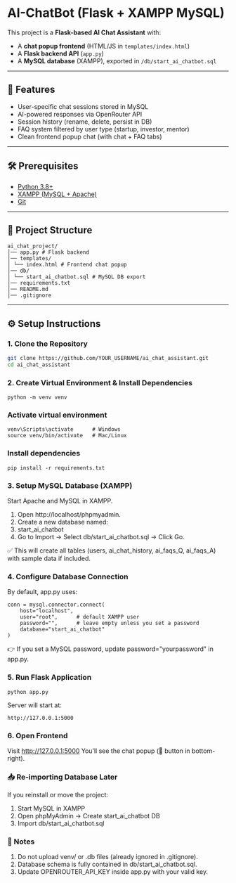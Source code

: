 # AI-ChatBot (Flask + XAMPP MySQL)

This project is a **Flask-based AI Chat Assistant** with:
- A **chat popup frontend** (HTML/JS in `templates/index.html`)
- A **Flask backend API** (`app.py`)
- A **MySQL database** (XAMPP), exported in `/db/start_ai_chatbot.sql`

---

## 🚀 Features
- User-specific chat sessions stored in MySQL
- AI-powered responses via OpenRouter API
- Session history (rename, delete, persist in DB)
- FAQ system filtered by user type (startup, investor, mentor)
- Clean frontend popup chat (with chat + FAQ tabs)

---

## 🛠️ Prerequisites
- [Python 3.8+](https://www.python.org/downloads/)
- [XAMPP (MySQL + Apache)](https://www.apachefriends.org/download.html)
- [Git](https://git-scm.com/downloads)

---

## 📂 Project Structure

```
ai_chat_project/
│── app.py # Flask backend
│── templates/
│ └── index.html # Frontend chat popup
│── db/
│ └── start_ai_chatbot.sql # MySQL DB export
│── requirements.txt
│── README.md
│── .gitignore
```

---

## ⚙️ Setup Instructions

### 1. Clone the Repository
```bash
git clone https://github.com/YOUR_USERNAME/ai_chat_assistant.git
cd ai_chat_assistant
```

### 2. Create Virtual Environment & Install Dependencies
```
python -m venv venv
```
### Activate virtual environment
```
venv\Scripts\activate      # Windows
source venv/bin/activate   # Mac/Linux
```

### Install dependencies
```
pip install -r requirements.txt
```

### 3. Setup MySQL Database (XAMPP)

Start Apache and MySQL in XAMPP.

1. Open http://localhost/phpmyadmin.
2. Create a new database named:
3. start_ai_chatbot
4. Go to Import → Select db/start_ai_chatbot.sql → Click Go.

✅ This will create all tables (users, ai_chat_history, ai_faqs_Q, ai_faqs_A) with sample data if included.

### 4. Configure Database Connection

By default, app.py uses:
```
conn = mysql.connector.connect(
    host="localhost",
    user="root",      # default XAMPP user
    password="",      # leave empty unless you set a password
    database="start_ai_chatbot"
)
```
👉 If you set a MySQL password, update password="yourpassword" in app.py.

### 5. Run Flask Application
```
python app.py
```
Server will start at:
```
http://127.0.0.1:5000
```
### 6. Open Frontend
Visit http://127.0.0.1:5000
You’ll see the chat popup (💬 button in bottom-right).

### 📥 Re-importing Database Later
If you reinstall or move the project:
1. Start MySQL in XAMPP
2. Open phpMyAdmin → Create start_ai_chatbot DB
3. Import db/start_ai_chatbot.sql

### 📝 Notes

1. Do not upload venv/ or .db files (already ignored in .gitignore).
2. Database schema is fully contained in db/start_ai_chatbot.sql.
3. Update OPENROUTER_API_KEY inside app.py with your valid key.
